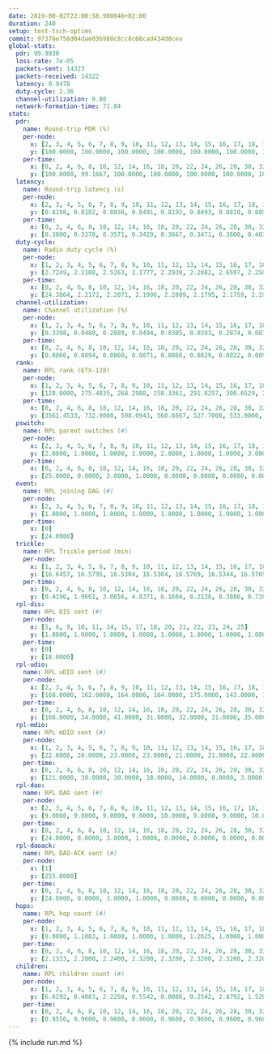 ```yaml
---
date: 2019-08-02T22:00:58.900846+02:00
duration: 240
setup: test-tsch-optims
commit: 97376e758d04dae03b988c8cc8c08cad434d8cea
global-stats:
  pdr: 99.9930
  loss-rate: 7e-05
  packets-sent: 14323
  packets-received: 14322
  latency: 0.9478
  duty-cycle: 2.36
  channel-utilization: 0.08
  network-formation-time: 71.04
stats:
  pdr:
    name: Round-trip PDR (%)
    per-node:
      x: [2, 3, 4, 5, 6, 7, 8, 9, 10, 11, 12, 13, 14, 15, 16, 17, 18, 19, 20, 21, 22, 23, 24, 25]
      y: [100.0000, 100.0000, 100.0000, 100.0000, 100.0000, 100.0000, 100.0000, 100.0000, 100.0000, 100.0000, 100.0000, 100.0000, 100.0000, 100.0000, 100.0000, 100.0000, 100.0000, 100.0000, 100.0000, 100.0000, 99.8319, 100.0000, 100.0000, 100.0000]
    per-time:
      x: [0, 2, 4, 6, 8, 10, 12, 14, 16, 18, 20, 22, 24, 26, 28, 30, 32, 34, 36, 38, 40, 42, 44, 46, 48, 50, 52, 54, 56, 58, 60, 62, 64, 66, 68, 70, 72, 74, 76, 78, 80, 82, 84, 86, 88, 90, 92, 94, 96, 98, 100, 102, 104, 106, 108, 110, 112, 114, 116, 118, 120, 122, 124, 126, 128, 130, 132, 134, 136, 138, 140, 142, 144, 146, 148, 150, 152, 154, 156, 158, 160, 162, 164, 166, 168, 170, 172, 174, 176, 178, 180, 182, 184, 186, 188, 190, 192, 194, 196, 198, 200, 202, 204, 206, 208, 210, 212, 214, 216, 218, 220, 222, 224, 226, 228, 230, 232, 234, 236, 238]
      y: [100.0000, 99.1667, 100.0000, 100.0000, 100.0000, 100.0000, 100.0000, 100.0000, 100.0000, 100.0000, 100.0000, 100.0000, 100.0000, 100.0000, 100.0000, 100.0000, 100.0000, 100.0000, 100.0000, 100.0000, 100.0000, 100.0000, 100.0000, 100.0000, 100.0000, 100.0000, 100.0000, 100.0000, 100.0000, 100.0000, 100.0000, 100.0000, 100.0000, 100.0000, 100.0000, 100.0000, 100.0000, 100.0000, 100.0000, 100.0000, 100.0000, 100.0000, 100.0000, 100.0000, 100.0000, 100.0000, 100.0000, 100.0000, 100.0000, 100.0000, 100.0000, 100.0000, 100.0000, 100.0000, 100.0000, 100.0000, 100.0000, 100.0000, 100.0000, 100.0000, 100.0000, 100.0000, 100.0000, 100.0000, 100.0000, 100.0000, 100.0000, 100.0000, 100.0000, 100.0000, 100.0000, 100.0000, 100.0000, 100.0000, 100.0000, 100.0000, 100.0000, 100.0000, 100.0000, 100.0000, 100.0000, 100.0000, 100.0000, 100.0000, 100.0000, 100.0000, 100.0000, 100.0000, 100.0000, 100.0000, 100.0000, 100.0000, 100.0000, 100.0000, 100.0000, 100.0000, 100.0000, 100.0000, 100.0000, 100.0000, 100.0000, 100.0000, 100.0000, 100.0000, 100.0000, 100.0000, 100.0000, 100.0000, 100.0000, 100.0000, 100.0000, 100.0000, 100.0000, 100.0000, 100.0000, 100.0000, 100.0000, 100.0000, 100.0000, 100.0000]
  latency:
    name: Round-trip latency (s)
    per-node:
      x: [2, 3, 4, 5, 6, 7, 8, 9, 10, 11, 12, 13, 14, 15, 16, 17, 18, 19, 20, 21, 22, 23, 24, 25]
      y: [0.8198, 0.8182, 0.8030, 0.8491, 0.8192, 0.8493, 0.8810, 0.8893, 0.8929, 0.9179, 0.8669, 0.9592, 0.9564, 0.9291, 0.9171, 0.9712, 1.0078, 1.0280, 1.0329, 1.1602, 1.0482, 1.1542, 1.1121, 1.0635]
    per-time:
      x: [0, 2, 4, 6, 8, 10, 12, 14, 16, 18, 20, 22, 24, 26, 28, 30, 32, 34, 36, 38, 40, 42, 44, 46, 48, 50, 52, 54, 56, 58, 60, 62, 64, 66, 68, 70, 72, 74, 76, 78, 80, 82, 84, 86, 88, 90, 92, 94, 96, 98, 100, 102, 104, 106, 108, 110, 112, 114, 116, 118, 120, 122, 124, 126, 128, 130, 132, 134, 136, 138, 140, 142, 144, 146, 148, 150, 152, 154, 156, 158, 160, 162, 164, 166, 168, 170, 172, 174, 176, 178, 180, 182, 184, 186, 188, 190, 192, 194, 196, 198, 200, 202, 204, 206, 208, 210, 212, 214, 216, 218, 220, 222, 224, 226, 228, 230, 232, 234, 236, 238]
      y: [0.3800, 0.3370, 0.3571, 0.3429, 0.3667, 0.3471, 0.3600, 0.4033, 0.3287, 0.3692, 0.3467, 0.3528, 0.3454, 0.3593, 0.3818, 0.3709, 0.3750, 0.3636, 0.3457, 0.3595, 0.3853, 0.3949, 0.3509, 0.3575, 0.4107, 0.5791, 0.4065, 0.3640, 0.3515, 0.3674, 0.4817, 0.7344, 0.6764, 0.5408, 0.3665, 0.3778, 0.5525, 1.2377, 0.9571, 0.7083, 0.6431, 0.4700, 0.4820, 1.3068, 1.2581, 1.0544, 0.8220, 0.6368, 0.6901, 1.2749, 1.2669, 1.2576, 1.2217, 0.9419, 0.8915, 1.2735, 1.2609, 1.2801, 1.2826, 1.2635, 1.2041, 1.2513, 1.2943, 1.2476, 1.2670, 1.2807, 1.2864, 1.2602, 1.2511, 1.2562, 1.2403, 1.2787, 1.2628, 1.2597, 1.2455, 1.2832, 1.2829, 1.2638, 1.2873, 1.2618, 1.2458, 1.2647, 1.2839, 1.2869, 1.2524, 1.2681, 1.2488, 1.2586, 1.2473, 1.2693, 1.2675, 1.2502, 1.2808, 1.2485, 1.2666, 1.2718, 1.2498, 1.2769, 1.2515, 1.2499, 1.2576, 1.2377, 1.2619, 1.2448, 1.2670, 1.2484, 1.2610, 1.2492, 1.2573, 1.2491, 1.2467, 1.2467, 1.2630, 1.2746, 1.2460, 1.2564, 1.2469, 1.2444, 1.2525, 1.2432]
  duty-cycle:
    name: Radio duty cycle (%)
    per-node:
      x: [1, 2, 3, 4, 5, 6, 7, 8, 9, 10, 11, 12, 13, 14, 15, 16, 17, 18, 19, 20, 21, 22, 23, 24, 25]
      y: [2.7249, 2.2108, 2.5263, 2.1777, 2.2930, 2.2082, 2.6597, 2.2509, 2.2596, 2.2912, 2.2912, 2.1600, 2.4365, 2.3622, 2.2862, 2.4311, 2.3294, 2.5412, 2.3288, 2.4622, 2.3775, 2.3284, 2.4069, 2.4209, 2.3513]
    per-time:
      x: [0, 2, 4, 6, 8, 10, 12, 14, 16, 18, 20, 22, 24, 26, 28, 30, 32, 34, 36, 38, 40, 42, 44, 46, 48, 50, 52, 54, 56, 58, 60, 62, 64, 66, 68, 70, 72, 74, 76, 78, 80, 82, 84, 86, 88, 90, 92, 94, 96, 98, 100, 102, 104, 106, 108, 110, 112, 114, 116, 118, 120, 122, 124, 126, 128, 130, 132, 134, 136, 138, 140, 142, 144, 146, 148, 150, 152, 154, 156, 158, 160, 162, 164, 166, 168, 170, 172, 174, 176, 178, 180, 182, 184, 186, 188, 190, 192, 194, 196, 198, 200, 202, 204, 206, 208, 210, 212, 214, 216, 218, 220, 222, 224, 226, 228, 230, 232, 234, 236, 238, 240]
      y: [24.3864, 2.2172, 2.2071, 2.1996, 2.2009, 2.1795, 2.1759, 2.1976, 2.1991, 2.1756, 2.1910, 2.1678, 2.1759, 2.1811, 2.2169, 2.1819, 2.1945, 2.1925, 2.1718, 2.1626, 2.1767, 2.1653, 2.1973, 2.1792, 2.1829, 2.2073, 2.1627, 2.1670, 2.2109, 2.1743, 2.1701, 2.1704, 2.1756, 2.1733, 2.1758, 2.1707, 2.1706, 2.1608, 2.1566, 2.1545, 2.1638, 2.1771, 2.1773, 2.1843, 2.1852, 2.1629, 2.1840, 2.1748, 2.1705, 2.1802, 2.1693, 2.1698, 2.1777, 2.1669, 2.1767, 2.1822, 2.1781, 2.1981, 2.1784, 2.1813, 2.1857, 2.1509, 2.1881, 2.1514, 2.1839, 2.1697, 2.1765, 2.1773, 2.1787, 2.1914, 2.1959, 2.1861, 2.1928, 2.1747, 2.1783, 2.1748, 2.1870, 2.1811, 2.1860, 2.1788, 2.1499, 2.1800, 2.1832, 2.1820, 2.1783, 2.1729, 2.1835, 2.1627, 2.1730, 2.1729, 2.1795, 2.1914, 2.1593, 2.1883, 2.1773, 2.1858, 2.1875, 2.1831, 2.1808, 2.1818, 2.1933, 2.1643, 2.1867, 2.1853, 2.1919, 2.1822, 2.1746, 2.1743, 2.1712, 2.1719, 2.1700, 2.1723, 2.1734, 2.2177, 2.1888, 2.1876, 2.1680, 2.1808, 2.1698, 2.1761, null]
  channel-utilization:
    name: Channel utilization (%)
    per-node:
      x: [1, 2, 3, 4, 5, 6, 7, 8, 9, 10, 11, 12, 13, 14, 15, 16, 17, 18, 19, 20, 21, 22, 23, 24, 25]
      y: [0.3398, 0.0480, 0.2089, 0.0494, 0.0305, 0.0393, 0.2874, 0.0837, 0.0346, 0.0396, 0.0382, 0.0469, 0.0924, 0.0316, 0.0611, 0.1152, 0.0321, 0.1397, 0.0546, 0.0451, 0.0338, 0.0582, 0.0363, 0.0387, 0.0322]
    per-time:
      x: [0, 2, 4, 6, 8, 10, 12, 14, 16, 18, 20, 22, 24, 26, 28, 30, 32, 34, 36, 38, 40, 42, 44, 46, 48, 50, 52, 54, 56, 58, 60, 62, 64, 66, 68, 70, 72, 74, 76, 78, 80, 82, 84, 86, 88, 90, 92, 94, 96, 98, 100, 102, 104, 106, 108, 110, 112, 114, 116, 118, 120, 122, 124, 126, 128, 130, 132, 134, 136, 138, 140, 142, 144, 146, 148, 150, 152, 154, 156, 158, 160, 162, 164, 166, 168, 170, 172, 174, 176, 178, 180, 182, 184, 186, 188, 190, 192, 194, 196, 198, 200, 202, 204, 206, 208, 210, 212, 214, 216, 218, 220, 222, 224, 226, 228, 230, 232, 234, 236, 238, 240]
      y: [0.0866, 0.0894, 0.0860, 0.0871, 0.0868, 0.0829, 0.0822, 0.0893, 0.0884, 0.0814, 0.0886, 0.0808, 0.0824, 0.0840, 0.0963, 0.0837, 0.0872, 0.0885, 0.0819, 0.0780, 0.0837, 0.0800, 0.0897, 0.0822, 0.0842, 0.0911, 0.0787, 0.0784, 0.0944, 0.0809, 0.0804, 0.0792, 0.0809, 0.0797, 0.0794, 0.0804, 0.0791, 0.0767, 0.0747, 0.0738, 0.0751, 0.0812, 0.0792, 0.0811, 0.0833, 0.0755, 0.0822, 0.0781, 0.0763, 0.0780, 0.0779, 0.0751, 0.0781, 0.0771, 0.0794, 0.0804, 0.0802, 0.0857, 0.0797, 0.0805, 0.0809, 0.0693, 0.0820, 0.0730, 0.0833, 0.0781, 0.0792, 0.0799, 0.0792, 0.0807, 0.0819, 0.0816, 0.0849, 0.0783, 0.0783, 0.0780, 0.0808, 0.0789, 0.0815, 0.0803, 0.0708, 0.0803, 0.0822, 0.0802, 0.0807, 0.0779, 0.0813, 0.0751, 0.0783, 0.0783, 0.0792, 0.0837, 0.0738, 0.0809, 0.0772, 0.0810, 0.0809, 0.0810, 0.0801, 0.0813, 0.0844, 0.0736, 0.0802, 0.0805, 0.0824, 0.0796, 0.0781, 0.0786, 0.0790, 0.0787, 0.0762, 0.0777, 0.0770, 0.0885, 0.0819, 0.0812, 0.0748, 0.0800, 0.0755, 0.0778, null]
  rank:
    name: RPL rank (ETX-128)
    per-node:
      x: [1, 2, 3, 4, 5, 6, 7, 8, 9, 10, 11, 12, 13, 14, 15, 16, 17, 18, 19, 20, 21, 22, 23, 24, 25]
      y: [128.0000, 275.4835, 268.2988, 258.3361, 291.8257, 300.6529, 273.4481, 299.3527, 453.8107, 432.7119, 438.6967, 408.3651, 424.3347, 572.1508, 463.6570, 456.4504, 587.6210, 569.6183, 608.2186, 907.1789, 788.7804, 701.3347, 777.8583, 1029.6840, 1039.6653]
    per-time:
      x: [0, 2, 4, 6, 8, 10, 12, 14, 16, 18, 20, 22, 24, 26, 28, 30, 32, 34, 36, 38, 40, 42, 44, 46, 48, 50, 52, 54, 56, 58, 60, 62, 64, 66, 68, 70, 72, 74, 76, 78, 80, 82, 84, 86, 88, 90, 92, 94, 96, 98, 100, 102, 104, 106, 108, 110, 112, 114, 116, 118, 120, 122, 124, 126, 128, 130, 132, 134, 136, 138, 140, 142, 144, 146, 148, 150, 152, 154, 156, 158, 160, 162, 164, 166, 168, 170, 172, 174, 176, 178, 180, 182, 184, 186, 188, 190, 192, 194, 196, 198, 200, 202, 204, 206, 208, 210, 212, 214, 216, 218, 220, 222, 224, 226, 228, 230, 232, 234, 236, 238, 240]
      y: [3561.4533, 732.9000, 598.0943, 560.6667, 527.7000, 533.9000, 523.1600, 517.1200, 527.2157, 518.1600, 540.3400, 535.3000, 529.3654, 507.3400, 536.8000, 550.3000, 540.0200, 538.3333, 532.6200, 531.5600, 546.7308, 528.2400, 541.0000, 507.5686, 481.4314, 489.4600, 494.0600, 492.0600, 526.0566, 500.5800, 496.3137, 497.5294, 481.8800, 469.4118, 463.5962, 463.6000, 477.0588, 476.0000, 480.6400, 477.5400, 475.5094, 481.9231, 475.1400, 469.1800, 460.7400, 464.1800, 456.8077, 444.8039, 447.0980, 447.1200, 473.5000, 469.3600, 472.6600, 468.9020, 464.3725, 460.9811, 452.1176, 453.6200, 461.4800, 458.4200, 464.1600, 468.8600, 470.7358, 465.8269, 456.9020, 456.4600, 468.7647, 471.6800, 468.5000, 465.2549, 464.3725, 466.8113, 452.6667, 454.4800, 461.4151, 443.9200, 447.3800, 459.3137, 449.9608, 446.7200, 447.9000, 444.8654, 457.5556, 453.2353, 446.0392, 450.3000, 451.9400, 455.4314, 443.1961, 444.7255, 448.5472, 441.3000, 452.3000, 468.6471, 449.9020, 449.6200, 449.8800, 446.6000, 449.7843, 451.1373, 444.2745, 444.5400, 434.8000, 428.9200, 427.2800, 434.4510, 433.4000, 438.6400, 442.7000, 437.1800, 432.3400, 434.7059, 428.7000, 425.9231, 421.7600, 450.2941, 455.8400, 451.0000, 457.3529, 451.3200, null]
  pswitch:
    name: RPL parent switches (#)
    per-node:
      x: [2, 3, 4, 5, 6, 7, 8, 9, 10, 11, 12, 13, 14, 15, 16, 17, 18, 19, 20, 21, 22, 23, 24, 25]
      y: [2.0000, 1.0000, 1.0000, 1.0000, 2.0000, 1.0000, 1.0000, 3.0000, 3.0000, 4.0000, 1.0000, 5.0000, 12.0000, 2.0000, 2.0000, 8.0000, 1.0000, 7.0000, 6.0000, 15.0000, 5.0000, 7.0000, 10.0000, 5.0000]
    per-time:
      x: [0, 2, 4, 6, 8, 10, 12, 14, 16, 18, 20, 22, 24, 26, 28, 30, 32, 34, 36, 38, 40, 42, 44, 46, 48, 50, 52, 54, 56, 58, 60, 62, 64, 66, 68, 70, 72, 74, 76, 78, 80, 82, 84, 86, 88, 90, 92, 94, 96, 98, 100, 102, 104, 106, 108, 110, 112, 114, 116, 118, 120, 122, 124, 126, 128, 130, 132, 134, 136, 138, 140, 142, 144, 146, 148, 150, 152, 154, 156, 158, 160, 162, 164, 166, 168, 170, 172, 174, 176, 178, 180, 182, 184, 186, 188, 190, 192, 194, 196, 198, 200, 202, 204, 206, 208, 210, 212, 214, 216, 218, 220, 222, 224, 226, 228, 230, 232, 234, 236]
      y: [25.0000, 0.0000, 3.0000, 1.0000, 0.0000, 0.0000, 0.0000, 0.0000, 1.0000, 0.0000, 0.0000, 0.0000, 2.0000, 0.0000, 0.0000, 0.0000, 0.0000, 1.0000, 0.0000, 0.0000, 2.0000, 0.0000, 1.0000, 1.0000, 1.0000, 0.0000, 0.0000, 0.0000, 3.0000, 0.0000, 1.0000, 1.0000, 0.0000, 1.0000, 2.0000, 0.0000, 1.0000, 0.0000, 0.0000, 0.0000, 3.0000, 2.0000, 0.0000, 0.0000, 0.0000, 0.0000, 2.0000, 1.0000, 1.0000, 0.0000, 0.0000, 0.0000, 0.0000, 1.0000, 1.0000, 3.0000, 1.0000, 0.0000, 0.0000, 0.0000, 0.0000, 0.0000, 3.0000, 2.0000, 1.0000, 0.0000, 1.0000, 0.0000, 0.0000, 1.0000, 1.0000, 3.0000, 1.0000, 0.0000, 3.0000, 0.0000, 0.0000, 1.0000, 1.0000, 0.0000, 0.0000, 2.0000, 4.0000, 1.0000, 1.0000, 0.0000, 0.0000, 1.0000, 1.0000, 1.0000, 3.0000, 0.0000, 0.0000, 1.0000, 1.0000, 0.0000, 0.0000, 0.0000, 1.0000, 1.0000, 1.0000, 0.0000, 0.0000, 0.0000, 0.0000, 1.0000, 0.0000, 0.0000, 0.0000, 0.0000, 0.0000, 1.0000, 0.0000, 2.0000, 0.0000, 1.0000, 0.0000, 0.0000, 1.0000]
  event:
    name: RPL joining DAG (#)
    per-node:
      x: [2, 3, 4, 5, 6, 7, 8, 9, 10, 11, 12, 13, 14, 15, 16, 17, 18, 19, 20, 21, 22, 23, 24, 25]
      y: [1.0000, 1.0000, 1.0000, 1.0000, 1.0000, 1.0000, 1.0000, 1.0000, 1.0000, 1.0000, 1.0000, 1.0000, 1.0000, 1.0000, 1.0000, 1.0000, 1.0000, 1.0000, 1.0000, 1.0000, 1.0000, 1.0000, 1.0000, 1.0000]
    per-time:
      x: [0]
      y: [24.0000]
  trickle:
    name: RPL Trickle period (min)
    per-node:
      x: [1, 2, 3, 4, 5, 6, 7, 8, 9, 10, 11, 12, 13, 14, 15, 16, 17, 18, 19, 20, 21, 22, 23, 24, 25]
      y: [16.6457, 16.5795, 16.5304, 16.5304, 16.5769, 16.5344, 16.5769, 16.5304, 16.5377, 16.4660, 16.5421, 16.5304, 16.5459, 16.5669, 16.5338, 16.5293, 16.5566, 15.6515, 16.5482, 16.5422, 16.2501, 16.4514, 16.1637, 16.2756, 16.5384]
    per-time:
      x: [0, 2, 4, 6, 8, 10, 12, 14, 16, 18, 20, 22, 24, 26, 28, 30, 32, 34, 36, 38, 40, 42, 44, 46, 48, 50, 52, 54, 56, 58, 60, 62, 64, 66, 68, 70, 72, 74, 76, 78, 80, 82, 84, 86, 88, 90, 92, 94, 96, 98, 100, 102, 104, 106, 108, 110, 112, 114, 116, 118, 120, 122, 124, 126, 128, 130, 132, 134, 136, 138, 140, 142, 144, 146, 148, 150, 152, 154, 156, 158, 160, 162, 164, 166, 168, 170, 172, 174, 176, 178, 180, 182, 184, 186, 188, 190, 192, 194, 196, 198, 200, 202, 204, 206, 208, 210, 212, 214, 216, 218, 220, 222, 224, 226, 228, 230, 232, 234, 236, 238, 240]
      y: [0.4196, 1.9661, 3.0656, 4.0371, 6.1604, 8.2138, 8.3886, 8.7381, 9.4235, 16.4277, 16.6025, 17.3015, 17.4763, 17.4763, 17.4763, 17.4763, 17.4763, 17.4763, 17.4763, 17.4763, 17.4763, 17.4763, 17.4763, 17.4763, 17.4763, 17.4763, 17.4763, 17.4763, 17.1517, 16.8428, 16.8766, 16.9623, 16.9520, 17.1336, 17.1402, 17.1267, 17.1336, 17.3015, 17.4763, 17.4763, 17.4763, 17.4763, 17.4763, 17.4763, 17.4763, 17.4763, 17.4763, 17.4763, 17.4763, 17.4763, 17.4763, 17.4763, 17.4763, 17.4763, 17.4763, 17.4763, 17.4763, 17.4763, 17.4763, 17.4763, 17.4763, 17.4763, 17.4763, 17.4763, 17.4763, 17.4763, 17.4763, 17.4763, 17.4763, 17.4763, 17.4763, 17.4763, 17.4763, 17.4763, 17.4763, 17.4763, 17.4763, 17.4763, 17.4763, 17.4763, 17.4763, 17.4763, 17.4763, 17.4763, 17.4763, 17.4763, 17.4763, 17.4763, 17.4763, 17.4763, 17.4763, 17.4763, 17.4763, 17.4763, 17.4763, 17.4763, 17.4763, 17.4763, 17.4763, 17.4763, 17.4763, 17.4763, 17.4763, 17.4763, 17.4763, 17.4763, 17.4763, 17.4763, 17.4763, 17.4763, 17.4763, 17.4763, 17.4763, 17.4763, 17.4763, 17.4763, 17.4763, 17.4763, 17.4763, 17.4763, null]
  rpl-dis:
    name: RPL DIS sent (#)
    per-node:
      x: [5, 6, 9, 10, 11, 14, 15, 17, 18, 20, 21, 22, 23, 24, 25]
      y: [1.0000, 1.0000, 1.0000, 1.0000, 1.0000, 1.0000, 1.0000, 1.0000, 1.0000, 2.0000, 1.0000, 1.0000, 2.0000, 2.0000, 1.0000]
    per-time:
      x: [0]
      y: [18.0000]
  rpl-udio:
    name: RPL uDIO sent (#)
    per-node:
      x: [2, 3, 4, 5, 6, 7, 8, 9, 10, 11, 12, 13, 14, 15, 16, 17, 18, 19, 20, 21, 22, 23, 24, 25]
      y: [168.0000, 162.0000, 164.0000, 164.0000, 175.0000, 143.0000, 168.0000, 164.0000, 170.0000, 165.0000, 164.0000, 163.0000, 163.0000, 159.0000, 164.0000, 163.0000, 171.0000, 165.0000, 166.0000, 179.0000, 166.0000, 171.0000, 164.0000, 169.0000]
    per-time:
      x: [0, 2, 4, 6, 8, 10, 12, 14, 16, 18, 20, 22, 24, 26, 28, 30, 32, 34, 36, 38, 40, 42, 44, 46, 48, 50, 52, 54, 56, 58, 60, 62, 64, 66, 68, 70, 72, 74, 76, 78, 80, 82, 84, 86, 88, 90, 92, 94, 96, 98, 100, 102, 104, 106, 108, 110, 112, 114, 116, 118, 120, 122, 124, 126, 128, 130, 132, 134, 136, 138, 140, 142, 144, 146, 148, 150, 152, 154, 156, 158, 160, 162, 164, 166, 168, 170, 172, 174, 176, 178, 180, 182, 184, 186, 188, 190, 192, 194, 196, 198, 200, 202, 204, 206, 208, 210, 212, 214, 216, 218, 220, 222, 224, 226, 228, 230, 232, 234, 236, 238, 240]
      y: [108.0000, 34.0000, 41.0000, 31.0000, 32.0000, 31.0000, 35.0000, 33.0000, 34.0000, 31.0000, 37.0000, 29.0000, 31.0000, 36.0000, 41.0000, 36.0000, 29.0000, 35.0000, 35.0000, 34.0000, 31.0000, 29.0000, 36.0000, 32.0000, 31.0000, 38.0000, 27.0000, 34.0000, 28.0000, 31.0000, 37.0000, 30.0000, 30.0000, 36.0000, 31.0000, 32.0000, 30.0000, 38.0000, 32.0000, 30.0000, 37.0000, 26.0000, 31.0000, 31.0000, 30.0000, 33.0000, 34.0000, 30.0000, 33.0000, 32.0000, 31.0000, 33.0000, 32.0000, 36.0000, 33.0000, 29.0000, 35.0000, 32.0000, 30.0000, 31.0000, 35.0000, 30.0000, 34.0000, 35.0000, 32.0000, 33.0000, 34.0000, 27.0000, 33.0000, 34.0000, 32.0000, 29.0000, 31.0000, 33.0000, 28.0000, 33.0000, 31.0000, 35.0000, 41.0000, 28.0000, 31.0000, 28.0000, 33.0000, 34.0000, 32.0000, 34.0000, 31.0000, 31.0000, 27.0000, 31.0000, 33.0000, 36.0000, 34.0000, 33.0000, 33.0000, 32.0000, 36.0000, 31.0000, 33.0000, 31.0000, 37.0000, 34.0000, 28.0000, 33.0000, 33.0000, 31.0000, 34.0000, 31.0000, 34.0000, 29.0000, 29.0000, 32.0000, 28.0000, 34.0000, 33.0000, 37.0000, 29.0000, 29.0000, 33.0000, 34.0000, 1.0000]
  rpl-mdio:
    name: RPL mDIO sent (#)
    per-node:
      x: [1, 2, 3, 4, 5, 6, 7, 8, 9, 10, 11, 12, 13, 14, 15, 16, 17, 18, 19, 20, 21, 22, 23, 24, 25]
      y: [22.0000, 20.0000, 23.0000, 23.0000, 21.0000, 21.0000, 22.0000, 22.0000, 20.0000, 21.0000, 21.0000, 22.0000, 22.0000, 21.0000, 21.0000, 22.0000, 21.0000, 29.0000, 23.0000, 21.0000, 26.0000, 22.0000, 26.0000, 26.0000, 20.0000]
    per-time:
      x: [0, 2, 4, 6, 8, 10, 12, 14, 16, 18, 20, 22, 24, 26, 28, 30, 32, 34, 36, 38, 40, 42, 44, 46, 48, 50, 52, 54, 56, 58, 60, 62, 64, 66, 68, 70, 72, 74, 76, 78, 80, 82, 84, 86, 88, 90, 92, 94, 96, 98, 100, 102, 104, 106, 108, 110, 112, 114, 116, 118, 120, 122, 124, 126, 128, 130, 132, 134, 136, 138, 140, 142, 144, 146, 148, 150, 152, 154, 156, 158, 160, 162, 164, 166, 168, 170, 172, 174, 176, 178, 180, 182, 184, 186, 188, 190, 192, 194, 196, 198, 200, 202, 204, 206, 208, 210, 212, 214, 216, 218, 220, 222, 224, 226, 228, 230, 232, 234, 236, 238]
      y: [121.0000, 30.0000, 30.0000, 18.0000, 14.0000, 0.0000, 3.0000, 11.0000, 11.0000, 1.0000, 1.0000, 1.0000, 0.0000, 3.0000, 3.0000, 5.0000, 10.0000, 3.0000, 1.0000, 0.0000, 0.0000, 0.0000, 5.0000, 5.0000, 8.0000, 4.0000, 1.0000, 1.0000, 4.0000, 2.0000, 1.0000, 5.0000, 7.0000, 7.0000, 5.0000, 1.0000, 0.0000, 1.0000, 0.0000, 2.0000, 6.0000, 3.0000, 5.0000, 8.0000, 0.0000, 1.0000, 0.0000, 0.0000, 3.0000, 7.0000, 2.0000, 5.0000, 8.0000, 0.0000, 0.0000, 0.0000, 1.0000, 4.0000, 3.0000, 4.0000, 5.0000, 8.0000, 0.0000, 0.0000, 0.0000, 1.0000, 5.0000, 5.0000, 3.0000, 9.0000, 1.0000, 1.0000, 0.0000, 0.0000, 1.0000, 2.0000, 6.0000, 9.0000, 5.0000, 2.0000, 0.0000, 0.0000, 0.0000, 4.0000, 3.0000, 6.0000, 7.0000, 4.0000, 1.0000, 0.0000, 0.0000, 0.0000, 3.0000, 5.0000, 10.0000, 5.0000, 2.0000, 0.0000, 0.0000, 0.0000, 3.0000, 3.0000, 5.0000, 4.0000, 7.0000, 2.0000, 1.0000, 0.0000, 0.0000, 2.0000, 9.0000, 2.0000, 3.0000, 8.0000, 1.0000, 0.0000, 0.0000, 0.0000, 3.0000, 7.0000]
  rpl-dao:
    name: RPL DAO sent (#)
    per-node:
      x: [2, 3, 4, 5, 6, 7, 8, 9, 10, 11, 12, 13, 14, 15, 16, 17, 18, 19, 20, 21, 22, 23, 24, 25]
      y: [9.0000, 9.0000, 9.0000, 9.0000, 10.0000, 9.0000, 9.0000, 10.0000, 9.0000, 10.0000, 9.0000, 11.0000, 13.0000, 10.0000, 9.0000, 13.0000, 9.0000, 13.0000, 11.0000, 16.0000, 12.0000, 13.0000, 13.0000, 10.0000]
    per-time:
      x: [0, 2, 4, 6, 8, 10, 12, 14, 16, 18, 20, 22, 24, 26, 28, 30, 32, 34, 36, 38, 40, 42, 44, 46, 48, 50, 52, 54, 56, 58, 60, 62, 64, 66, 68, 70, 72, 74, 76, 78, 80, 82, 84, 86, 88, 90, 92, 94, 96, 98, 100, 102, 104, 106, 108, 110, 112, 114, 116, 118, 120, 122, 124, 126, 128, 130, 132, 134, 136, 138, 140, 142, 144, 146, 148, 150, 152, 154, 156, 158, 160, 162, 164, 166, 168, 170, 172, 174, 176, 178, 180, 182, 184, 186, 188, 190, 192, 194, 196, 198, 200, 202, 204, 206, 208, 210, 212, 214, 216, 218, 220, 222, 224, 226, 228, 230, 232, 234, 236, 238, 240]
      y: [24.0000, 0.0000, 3.0000, 1.0000, 0.0000, 0.0000, 0.0000, 0.0000, 1.0000, 0.0000, 0.0000, 0.0000, 2.0000, 0.0000, 19.0000, 0.0000, 1.0000, 2.0000, 0.0000, 0.0000, 2.0000, 0.0000, 1.0000, 1.0000, 1.0000, 0.0000, 0.0000, 1.0000, 15.0000, 3.0000, 2.0000, 2.0000, 0.0000, 1.0000, 2.0000, 0.0000, 1.0000, 1.0000, 1.0000, 0.0000, 2.0000, 3.0000, 7.0000, 6.0000, 0.0000, 2.0000, 2.0000, 2.0000, 2.0000, 0.0000, 1.0000, 0.0000, 0.0000, 2.0000, 3.0000, 5.0000, 5.0000, 6.0000, 0.0000, 0.0000, 2.0000, 1.0000, 3.0000, 1.0000, 2.0000, 0.0000, 1.0000, 1.0000, 1.0000, 3.0000, 5.0000, 7.0000, 1.0000, 0.0000, 4.0000, 1.0000, 3.0000, 1.0000, 2.0000, 0.0000, 0.0000, 3.0000, 4.0000, 1.0000, 5.0000, 4.0000, 2.0000, 1.0000, 1.0000, 4.0000, 3.0000, 0.0000, 1.0000, 2.0000, 1.0000, 0.0000, 2.0000, 0.0000, 2.0000, 7.0000, 3.0000, 0.0000, 1.0000, 2.0000, 4.0000, 1.0000, 0.0000, 1.0000, 2.0000, 0.0000, 2.0000, 1.0000, 2.0000, 6.0000, 4.0000, 1.0000, 1.0000, 1.0000, 4.0000, 2.0000, 0.0000]
  rpl-daoack:
    name: RPL DAO-ACK sent (#)
    per-node:
      x: [1]
      y: [255.0000]
    per-time:
      x: [0, 2, 4, 6, 8, 10, 12, 14, 16, 18, 20, 22, 24, 26, 28, 30, 32, 34, 36, 38, 40, 42, 44, 46, 48, 50, 52, 54, 56, 58, 60, 62, 64, 66, 68, 70, 72, 74, 76, 78, 80, 82, 84, 86, 88, 90, 92, 94, 96, 98, 100, 102, 104, 106, 108, 110, 112, 114, 116, 118, 120, 122, 124, 126, 128, 130, 132, 134, 136, 138, 140, 142, 144, 146, 148, 150, 152, 154, 156, 158, 160, 162, 164, 166, 168, 170, 172, 174, 176, 178, 180, 182, 184, 186, 188, 190, 192, 194, 196, 198, 200, 202, 204, 206, 208, 210, 212, 214, 216, 218, 220, 222, 224, 226, 228, 230, 232, 234, 236, 238]
      y: [24.0000, 0.0000, 3.0000, 1.0000, 0.0000, 0.0000, 0.0000, 0.0000, 1.0000, 0.0000, 0.0000, 0.0000, 2.0000, 0.0000, 19.0000, 0.0000, 1.0000, 2.0000, 0.0000, 0.0000, 2.0000, 0.0000, 1.0000, 1.0000, 1.0000, 0.0000, 0.0000, 1.0000, 14.0000, 4.0000, 2.0000, 2.0000, 0.0000, 1.0000, 2.0000, 0.0000, 1.0000, 1.0000, 1.0000, 0.0000, 2.0000, 3.0000, 7.0000, 6.0000, 0.0000, 2.0000, 2.0000, 2.0000, 2.0000, 0.0000, 1.0000, 0.0000, 0.0000, 2.0000, 3.0000, 5.0000, 5.0000, 6.0000, 0.0000, 0.0000, 2.0000, 1.0000, 3.0000, 1.0000, 2.0000, 0.0000, 1.0000, 1.0000, 1.0000, 3.0000, 5.0000, 7.0000, 1.0000, 0.0000, 3.0000, 2.0000, 3.0000, 1.0000, 2.0000, 0.0000, 0.0000, 3.0000, 4.0000, 1.0000, 5.0000, 4.0000, 2.0000, 1.0000, 1.0000, 4.0000, 3.0000, 0.0000, 1.0000, 2.0000, 1.0000, 0.0000, 2.0000, 0.0000, 2.0000, 7.0000, 3.0000, 0.0000, 1.0000, 2.0000, 4.0000, 1.0000, 0.0000, 1.0000, 2.0000, 0.0000, 2.0000, 1.0000, 2.0000, 6.0000, 4.0000, 1.0000, 1.0000, 1.0000, 4.0000, 2.0000]
  hops:
    name: RPL hop count (#)
    per-node:
      x: [1, 2, 3, 4, 5, 6, 7, 8, 9, 10, 11, 12, 13, 14, 15, 16, 17, 18, 19, 20, 21, 22, 23, 24, 25]
      y: [0.0000, 1.1083, 1.0000, 1.0000, 1.0000, 1.2625, 1.0000, 1.0000, 2.0417, 2.0000, 2.0000, 2.0000, 2.0000, 3.0000, 2.2792, 2.2083, 3.0000, 2.0000, 3.0000, 3.1004, 3.5188, 3.4042, 3.7071, 3.3808, 3.2092]
    per-time:
      x: [0, 2, 4, 6, 8, 10, 12, 14, 16, 18, 20, 22, 24, 26, 28, 30, 32, 34, 36, 38, 40, 42, 44, 46, 48, 50, 52, 54, 56, 58, 60, 62, 64, 66, 68, 70, 72, 74, 76, 78, 80, 82, 84, 86, 88, 90, 92, 94, 96, 98, 100, 102, 104, 106, 108, 110, 112, 114, 116, 118, 120, 122, 124, 126, 128, 130, 132, 134, 136, 138, 140, 142, 144, 146, 148, 150, 152, 154, 156, 158, 160, 162, 164, 166, 168, 170, 172, 174, 176, 178, 180, 182, 184, 186, 188, 190, 192, 194, 196, 198, 200, 202, 204, 206, 208, 210, 212, 214, 216, 218, 220, 222, 224, 226, 228, 230, 232, 234, 236, 238]
      y: [2.1333, 2.2800, 2.2400, 2.3200, 2.3200, 2.3200, 2.3200, 2.3200, 2.2800, 2.2800, 2.2800, 2.2800, 2.2400, 2.2000, 2.2000, 2.2000, 2.2000, 2.2000, 2.2000, 2.2000, 2.2200, 2.2400, 2.3200, 2.3200, 2.3200, 2.2800, 2.2800, 2.2800, 2.2200, 2.1600, 2.1600, 2.1800, 2.1600, 2.1400, 2.0800, 2.0800, 2.0400, 2.0400, 2.0400, 2.0400, 2.0400, 2.0600, 2.0800, 2.0800, 2.0800, 2.0800, 2.0600, 2.0400, 2.0200, 2.0000, 2.0000, 2.0000, 2.0000, 2.0000, 2.0000, 2.1000, 2.1200, 2.1200, 2.1200, 2.1200, 2.1200, 2.1200, 2.1200, 2.1200, 2.1200, 2.1200, 2.1200, 2.1200, 2.1200, 2.1200, 2.1200, 2.0800, 2.1600, 2.1600, 2.1400, 2.0400, 2.0400, 2.0600, 2.0800, 2.0800, 2.0800, 2.0800, 2.0800, 2.0400, 2.0400, 2.0400, 2.0400, 2.0400, 2.0800, 2.0800, 2.1200, 2.1200, 2.1200, 2.1200, 2.1200, 2.1200, 2.1200, 2.1200, 2.1200, 2.1200, 2.0800, 2.0800, 2.0800, 2.0800, 2.0800, 2.0800, 2.0800, 2.0800, 2.0800, 2.0800, 2.0800, 2.0800, 2.1200, 2.1200, 2.1200, 2.0800, 2.0800, 2.0800, 2.0400, 2.0400]
  children:
    name: RPL children count (#)
    per-node:
      x: [1, 2, 3, 4, 5, 6, 7, 8, 9, 10, 11, 12, 13, 14, 15, 16, 17, 18, 19, 20, 21, 22, 23, 24, 25]
      y: [6.6292, 0.4083, 2.2250, 0.5542, 0.0000, 0.2542, 2.8792, 1.5208, 0.1417, 0.2375, 0.2083, 0.4875, 1.4125, 0.0000, 0.7875, 1.5583, 0.0000, 2.4833, 0.6583, 0.3598, 0.0418, 0.7667, 0.1464, 0.2218, 0.0000]
    per-time:
      x: [0, 2, 4, 6, 8, 10, 12, 14, 16, 18, 20, 22, 24, 26, 28, 30, 32, 34, 36, 38, 40, 42, 44, 46, 48, 50, 52, 54, 56, 58, 60, 62, 64, 66, 68, 70, 72, 74, 76, 78, 80, 82, 84, 86, 88, 90, 92, 94, 96, 98, 100, 102, 104, 106, 108, 110, 112, 114, 116, 118, 120, 122, 124, 126, 128, 130, 132, 134, 136, 138, 140, 142, 144, 146, 148, 150, 152, 154, 156, 158, 160, 162, 164, 166, 168, 170, 172, 174, 176, 178, 180, 182, 184, 186, 188, 190, 192, 194, 196, 198, 200, 202, 204, 206, 208, 210, 212, 214, 216, 218, 220, 222, 224, 226, 228, 230, 232, 234, 236, 238]
      y: [0.9556, 0.9600, 0.9600, 0.9600, 0.9600, 0.9600, 0.9600, 0.9600, 0.9600, 0.9600, 0.9600, 0.9600, 0.9600, 0.9600, 0.9600, 0.9600, 0.9600, 0.9600, 0.9600, 0.9600, 0.9600, 0.9600, 0.9600, 0.9600, 0.9600, 0.9600, 0.9600, 0.9600, 0.9600, 0.9600, 0.9600, 0.9600, 0.9600, 0.9600, 0.9600, 0.9600, 0.9600, 0.9600, 0.9600, 0.9600, 0.9600, 0.9600, 0.9600, 0.9600, 0.9600, 0.9600, 0.9600, 0.9600, 0.9600, 0.9600, 0.9600, 0.9600, 0.9600, 0.9600, 0.9600, 0.9600, 0.9600, 0.9600, 0.9600, 0.9600, 0.9600, 0.9600, 0.9600, 0.9600, 0.9600, 0.9600, 0.9600, 0.9600, 0.9600, 0.9600, 0.9600, 0.9600, 0.9600, 0.9600, 0.9600, 0.9600, 0.9600, 0.9600, 0.9600, 0.9600, 0.9600, 0.9600, 0.9600, 0.9600, 0.9600, 0.9600, 0.9600, 0.9600, 0.9600, 0.9600, 0.9600, 0.9600, 0.9600, 0.9600, 0.9600, 0.9600, 0.9600, 0.9600, 0.9600, 0.9600, 0.9600, 0.9600, 0.9600, 0.9600, 0.9600, 0.9600, 0.9600, 0.9600, 0.9600, 0.9600, 0.9600, 0.9600, 0.9600, 0.9600, 0.9600, 0.9600, 0.9600, 0.9600, 0.9600, 0.9600]
---
```


{% include run.md %}
